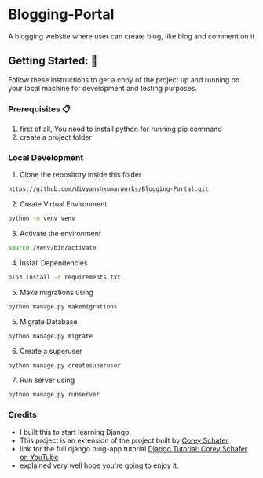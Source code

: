 # Blogging-Portal
A blogging website where user can create blog, like blog and comment on it 

## Getting Started: 🚀

Follow these instructions to get a copy of the project up and running on your local machine for development and testing purposes.

### Prerequisites 📋
1. first of all, You need to install python for running pip command
2. create a project folder  

### Local Development
1. Clone the repository inside this folder
```bash
https://github.com/divyanshkumarworks/Blogging-Portal.git
```
2. Create Virtual Environment
```bash
python -m venv venv
```
3. Activate the environment
```bash
source /venv/bin/activate
```

4. Install Dependencies
```bash
pip3 install -r requirements.txt
```
5. Make migrations using
```bash
python manage.py makemigrations
```

5. Migrate Database
```bash
python manage.py migrate
```
6. Create a superuser
```bash
python manage.py createsuperuser
```
7. Run server using
```bash
python manage.py runserver
```

### Credits

- I built this to start learning Django
- This project is an extension of the project built by [Corey Schafer](https://www.coreyms.com)
- link for the full django blog-app tutorial [Django Tutorial: Corey Schafer on YouTube](https://youtube.com/playlist?list=PL-osiE80TeTs4UjLw5MM6OjgkjFeUxCYH)
- explained very well hope you're going to enjoy it.
